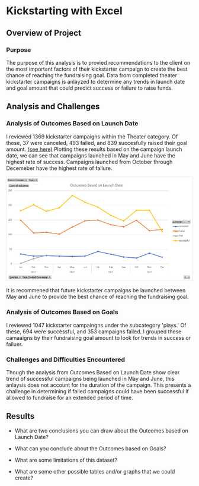 # Kickstarting with Excel

## Overview of Project

### Purpose
The purpose of this analysis is to provied recommendations to the client on the most important factors of their kickstarter campaign to create the best chance of reaching the fundraising goal. Data from completed theater kickstarter campaigns is anlayzed to determine any trends in launch date and goal amount that could predict success or failure to raise funds.

## Analysis and Challenges

### Analysis of Outcomes Based on Launch Date
I reviewed 1369 kickstarter campaigns within the Theater category. Of these, 37 were canceled, 493 failed, and 839 succesfully raised their goal amount. [(see here)](https://github.com/hkoivisto/kickstarter-analysis/blob/master/data-1-1-3-StarterBook.xlsx) Plotting these results  based on the campaign launch date, we can see that campaigns launched in May and June have the highest rate of success. Campaigns launched from October through Decemeber have the highest rate of failure. 

![Outcomes Based on Launch Date](https://github.com/hkoivisto/kickstarter-analysis/blob/master/resources/Outcomes%20Based%20on%20Launch%20Date.png)

It is recommened that future kickstarter campaigns be launched between May and June to provide the best chance of reaching the fundraising goal.

### Analysis of Outcomes Based on Goals
I reviewed 1047 kickstarter campaingns under the subcategory 'plays.' Of these, 694 were successful, and 353 campaigns failed. I grouped these camaaigns by their fundraising goal amount to look for trends in success or failuer. 
### Challenges and Difficulties Encountered
Though the analysis from Outcomes Based on Launch Date show clear trend of successful campaigns being launched in May and June, this anlaysis does not account for the duration of the campaign. This presents a challenge in determining if failed campaigns could have been successful if allowed to fundraise for an extended period of time.

## Results

- What are two conclusions you can draw about the Outcomes based on Launch Date?

- What can you conclude about the Outcomes based on Goals?

- What are some limitations of this dataset?

- What are some other possible tables and/or graphs that we could create?
